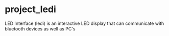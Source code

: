 project_ledi
============

LED Interface (ledi) is an interactive LED display that can communicate with bluetooth devices as well as PC's